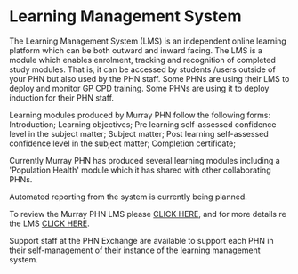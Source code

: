 # Learning Management System

The Learning Management System (LMS) is an independent online learning platform which can be both outward and inward facing. The LMS is a module which enables enrolment, tracking and recognition of completed study modules. That is, it can be accessed by students /users outside of your PHN but also used by the PHN staff.   Some PHNs are using their LMS to deploy and monitor GP CPD training. Some PHNs are using it to deploy induction for their PHN staff.

Learning modules produced by Murray PHN follow the following forms:
 Introduction;
 Learning objectives;
 Pre learning self-assessed confidence level in the subject matter;
 Subject matter;
 Post learning self-assessed confidence level in the subject matter;
 Completion certificate;

Currently Murray PHN has produced several learning modules including a 'Population Health' module which it has shared with other collaborating PHNs.

Automated reporting from the system is currently being planned.

To review the Murray PHN LMS please [CLICK HERE](https://murrayphn.myjoomlalms.com/),  and for more details re the LMS [CLICK HERE](https://www.joomlalms.com/).

Support staff at the PHN Exchange are available to support each PHN in their self-management of their instance of the learning management system.

